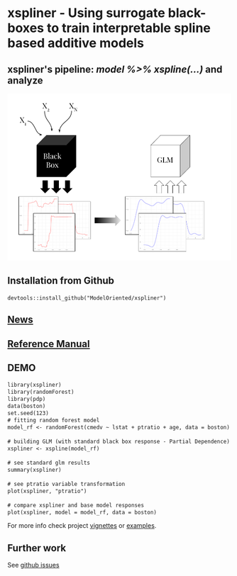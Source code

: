 # xspliner - Using surrogate black-boxes to train interpretable spline based additive models

## xspliner's pipeline: *model %>% xspline(...)* and analyze

![](vignettes/xspliner.png)

## Installation from Github
```
devtools::install_github("ModelOriented/xspliner")
```

## [News](NEWS.md)

## [Reference Manual](https://ModelOriented.github.io/xspliner/)

## DEMO

```
library(xspliner)
library(randomForest)
library(pdp)
data(boston)
set.seed(123)
# fitting random forest model
model_rf <- randomForest(cmedv ~ lstat + ptratio + age, data = boston)

# building GLM (with standard black box response - Partial Dependence)
xspliner <- xspline(model_rf)

# see standard glm results
summary(xspliner)

# see ptratio variable transformation
plot(xspliner, "ptratio")

# compare xspliner and base model responses
plot(xspliner, model = model_rf, data = boston)

```

For more info check project [vignettes](https://ModelOriented.github.io/xspliner/articles/) or [examples](https://github.com/ModelOriented/xspliner/tree/master/examples).

## Further work
See [github issues](https://github.com/ModelOriented/xspliner/issues) 
